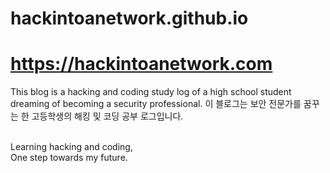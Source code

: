 # hackintoanetwork.github.io
# https://hackintoanetwork.com

This blog is a hacking and coding study log of a high school student dreaming of becoming a security professional.
이 블로그는 보안 전문가를 꿈꾸는 한 고등학생의 해킹 및 코딩 공부 로그입니다.

<br>Learning hacking and coding,</br>
One step towards my future.

